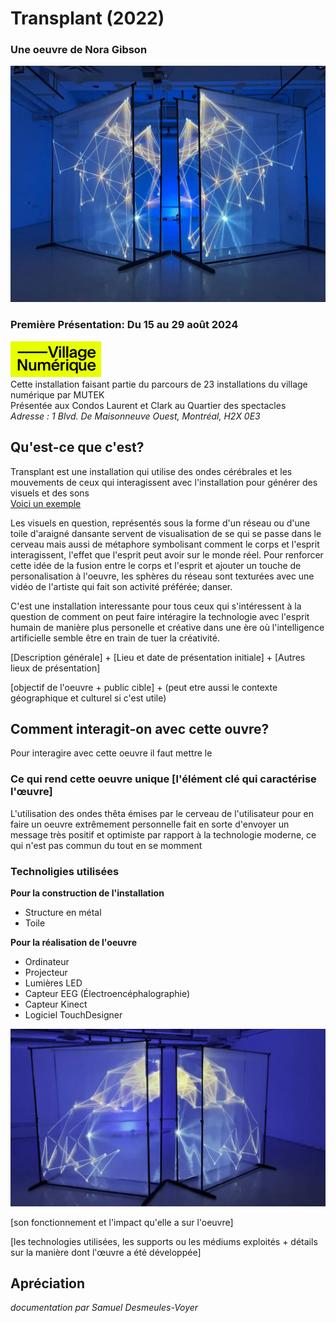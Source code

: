 # Transplant (2022)
### Une oeuvre de Nora Gibson

![Image de Transplant](./images/installation_transplant.webp)

### Première Présentation: Du 15 au 29 août 2024
![logo de Village Numérique.png](./images/logo_village_numerique.png)  
Cette installation faisant partie du parcours de 23 installations du village numérique par MUTEK  
Présentée aux Condos Laurent et Clark au Quartier des spectacles  
*Adresse : 1 Blvd. De Maisonneuve Ouest, Montréal, H2X 0E3*

## Qu'est-ce que c'est?

Transplant est une installation qui utilise des ondes cérébrales et les mouvements de ceux qui interagissent avec l'installation pour générer des visuels et des sons  
[Voici un exemple](https://vimeo.com/770426091)

Les visuels en question, représentés sous la forme d'un réseau ou d'une toile d'araigné dansante servent de visualisation de se qui se passe dans le cerveau mais aussi de métaphore symbolisant comment le corps et l'esprit interagissent, l'effet que l'esprit peut avoir sur le monde réel. Pour renforcer cette idée de la fusion entre le corps et l'esprit et ajouter un touche de personalisation à l'oeuvre, les sphères du réseau sont texturées avec une vidéo de l'artiste qui fait son activité préférée; danser.

C'est une installation interessante pour tous ceux qui s'intéressent à la question de comment on peut faire intéragire la technologie avec l'esprit humain de manière plus personelle et créative dans une ère où l'intelligence artificielle semble être en train de tuer la créativité.

[Description générale] + [Lieu et date de présentation initiale] + [Autres lieux de présentation]

[objectif de l'oeuvre + public cible] + (peut etre aussi le contexte géographique et culturel si c'est utile)


## Comment interagit-on avec cette ouvre?

Pour interagire avec cette oeuvre il faut mettre le


### Ce qui rend cette oeuvre unique [l'élément clé qui caractérise l'œuvre]

L'utilisation des ondes thêta émises par le cerveau de l'utilisateur pour en faire un oeuvre extrêmement personnelle fait en sorte d'envoyer un message très positif et optimiste par rapport à la technologie moderne, ce qui n'est pas commun du tout en se momment


### Technoligies utilisées

**Pour la construction de l'installation**
- Structure en métal
- Toile

**Pour la réalisation de l'oeuvre**
- Ordinateur
- Projecteur
- Lumières LED
- Capteur EEG (Électroencéphalographie)
- Capteur Kinect
- Logiciel TouchDesigner

![Image de Transplant, angle différent](./images/transplant_angle.webp)

[son fonctionnement et l'impact qu'elle a sur l'oeuvre]

[les technologies utilisées, les supports ou les médiums exploités + détails sur la manière dont l'œuvre a été développée]


## Apréciation


*documentation par Samuel Desmeules-Voyer*
